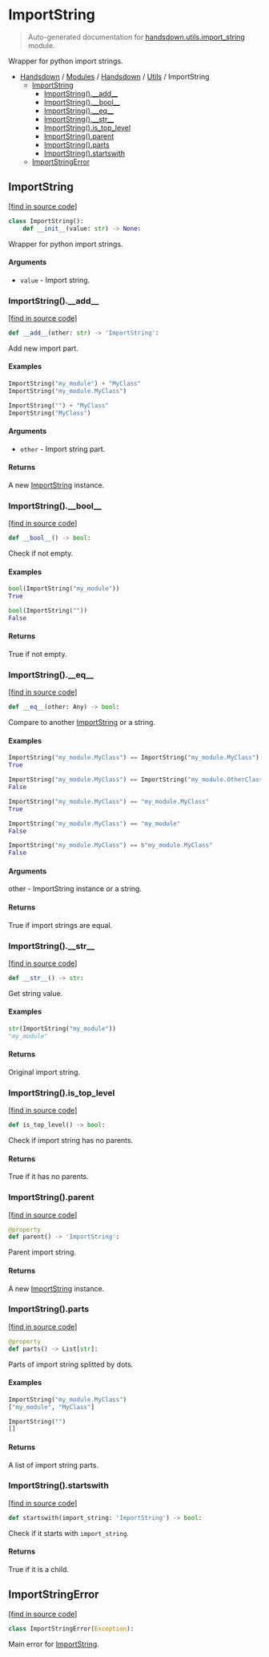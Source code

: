 # ImportString

> Auto-generated documentation for [handsdown.utils.import_string](https://github.com/vemel/handsdown/blob/master/handsdown/utils/import_string.py) module.

Wrapper for python import strings.

- [Handsdown](../../README.md#-handsdown---python-documentation-generator) / [Modules](../../MODULES.md#modules) / [Handsdown](../index.md#handsdown) / [Utils](index.md#utils) / ImportString
    - [ImportString](#importstring)
        - [ImportString().\_\_add\_\_](#importstring__add__)
        - [ImportString().\_\_bool\_\_](#importstring__bool__)
        - [ImportString().\_\_eq\_\_](#importstring__eq__)
        - [ImportString().\_\_str\_\_](#importstring__str__)
        - [ImportString().is_top_level](#importstringis_top_level)
        - [ImportString().parent](#importstringparent)
        - [ImportString().parts](#importstringparts)
        - [ImportString().startswith](#importstringstartswith)
    - [ImportStringError](#importstringerror)

## ImportString

[[find in source code]](https://github.com/vemel/handsdown/blob/master/handsdown/utils/import_string.py#L13)

```python
class ImportString():
    def __init__(value: str) -> None:
```

Wrapper for python import strings.

#### Arguments

- `value` - Import string.

### ImportString().\_\_add\_\_

[[find in source code]](https://github.com/vemel/handsdown/blob/master/handsdown/utils/import_string.py#L41)

```python
def __add__(other: str) -> 'ImportString':
```

Add new import part.

#### Examples

```python
ImportString("my_module") + "MyClass"
ImportString("my_module.MyClass")

ImportString("") + "MyClass"
ImportString("MyClass")
```

#### Arguments

- `other` - Import string part.

#### Returns

A new [ImportString](#importstring) instance.

### ImportString().\_\_bool\_\_

[[find in source code]](https://github.com/vemel/handsdown/blob/master/handsdown/utils/import_string.py#L64)

```python
def __bool__() -> bool:
```

Check if not empty.

#### Examples

```python
bool(ImportString("my_module"))
True

bool(ImportString(""))
False
```

#### Returns

True if not empty.

### ImportString().\_\_eq\_\_

[[find in source code]](https://github.com/vemel/handsdown/blob/master/handsdown/utils/import_string.py#L81)

```python
def __eq__(other: Any) -> bool:
```

Compare to another [ImportString](#importstring) or a string.

#### Examples

```python
ImportString("my_module.MyClass") == ImportString("my_module.MyClass")
True

ImportString("my_module.MyClass") == ImportString("my_module.OtherClass")
False

ImportString("my_module.MyClass") == "my_module.MyClass"
True

ImportString("my_module.MyClass") == "my_module"
False

ImportString("my_module.MyClass") == b"my_module.MyClass"
False
```

#### Arguments

other - ImportString instance or a string.

#### Returns

True if import strings are equal.

### ImportString().\_\_str\_\_

[[find in source code]](https://github.com/vemel/handsdown/blob/master/handsdown/utils/import_string.py#L24)

```python
def __str__() -> str:
```

Get string value.

#### Examples

```python
str(ImportString("my_module"))
"my_module"
```

#### Returns

Original import string.

### ImportString().is_top_level

[[find in source code]](https://github.com/vemel/handsdown/blob/master/handsdown/utils/import_string.py#L134)

```python
def is_top_level() -> bool:
```

Check if import string has no parents.

#### Returns

True if it has no parents.

### ImportString().parent

[[find in source code]](https://github.com/vemel/handsdown/blob/master/handsdown/utils/import_string.py#L143)

```python
@property
def parent() -> 'ImportString':
```

Parent import string.

#### Returns

A new [ImportString](#importstring) instance.

### ImportString().parts

[[find in source code]](https://github.com/vemel/handsdown/blob/master/handsdown/utils/import_string.py#L116)

```python
@property
def parts() -> List[str]:
```

Parts of import string splitted by dots.

#### Examples

```python
ImportString("my_module.MyClass")
["my_module", "MyClass"]

ImportString("")
[]
```

#### Returns

A list of import string parts.

### ImportString().startswith

[[find in source code]](https://github.com/vemel/handsdown/blob/master/handsdown/utils/import_string.py#L157)

```python
def startswith(import_string: 'ImportString') -> bool:
```

Check if it starts with `import_string`.

#### Returns

True if it is a child.

## ImportStringError

[[find in source code]](https://github.com/vemel/handsdown/blob/master/handsdown/utils/import_string.py#L7)

```python
class ImportStringError(Exception):
```

Main error for [ImportString](#importstring).
